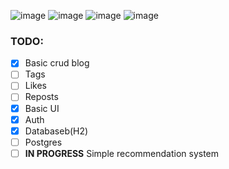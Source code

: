 ![image](https://github.com/user-attachments/assets/52fc2b1f-e9a9-4d65-9da0-e1cc7b0b4469)
![image](https://github.com/user-attachments/assets/c967a4dc-9344-47a3-90ee-e731a47dc93f)
![image](https://github.com/user-attachments/assets/94c507e5-ad97-4455-b22d-3b2bc400c519)
![image](https://github.com/user-attachments/assets/45e4bb48-292b-45ea-89f4-d610bdd292ec)
### TODO:
- [X] Basic crud blog
- [ ] Tags
- [ ] Likes
- [ ] Reposts
- [X] Basic UI
- [X] Auth
- [X] Databaseb(H2)
- [ ] Postgres
- [ ] **IN PROGRESS** Simple recommendation system

